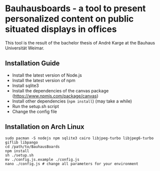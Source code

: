 # Bauhausboards - a tool to present personalized content on public situated displays in offices

This tool is the result of the bachelor thesis of André Karge at the Bauhaus Universität Weimar.

## Installation Guide
- Install the latest version of Node.js
- Install the latest version of npm
- Install sqlite3
- Install the dependencies of the canvas package (https://www.npmjs.com/package/canvas)
- Install other dependencies (```npm install```) (may take a while)
- Run the setup.sh script
- Change the config file

## Installation on Arch Linux
```
sudo pacman -S nodejs npm sqlite3 cairo libjpeg-turbo libjpeg6-turbo giflib libpango
cd /path/to/BauhausBoards
npm install
sh ./setup.sh
mv ./config.js.example ./config.js
nano ./config.js # change all parameters for your environment
```

<!--
TODO:
- mailserver or mailcatcher??
-->
